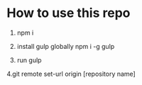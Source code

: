 # How to use this repo

1. npm i

2. install gulp globally npm i -g gulp

3. run gulp

4.git remote set-url origin [repository name]
